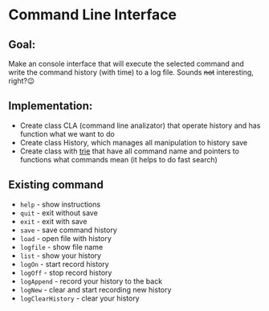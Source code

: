 # Command Line Interface
## Goal:
Make an console interface that will execute the selected command and write the command history (with time) to a log file. Sounds ~~not~~ interesting, right?:wink:
## Implementation:
*    Create class CLA (command line analizator) that operate history and has function what we want to do
*    Create class History, which manages all manipulation to history save
*    Create class with [trie](https://en.wikipedia.org/wiki/Trie) that have all command name and pointers to functions what commands mean (it helps to do fast search)
## Existing command
*    ` help ` - show instructions
*    ` quit ` - exit without save
*    ` exit ` - exit with save
*    ` save ` - save command history
*    ` load ` - open file with history
*    ` logfile ` - show file name
*    ` list ` - show your history
*    ` logOn ` - start record history
*    ` logOff ` - stop record history
*    ` logAppend ` - record your history to the back
*    ` logNew ` - clear and start recording new history
*    ` logClearHistory ` - clear your history
